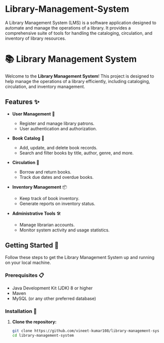 # Library-Management-System
A Library Management System (LMS) is a software application designed to automate and manage the operations of a library. It provides a comprehensive suite of tools for handling the cataloging, circulation, and inventory of library resources.
# 📚 Library Management System

Welcome to the **Library Management System**! This project is designed to help manage the operations of a library efficiently, including cataloging, circulation, and inventory management.

## Features ✨

- **User Management** 👥
  - Register and manage library patrons.
  - User authentication and authorization.

- **Book Catalog** 📖
  - Add, update, and delete book records.
  - Search and filter books by title, author, genre, and more.

- **Circulation** 🔄
  - Borrow and return books.
  - Track due dates and overdue books.

- **Inventory Management** 📦
  - Keep track of book inventory.
  - Generate reports on inventory status.

- **Administrative Tools** 🛠️
  - Manage librarian accounts.
  - Monitor system activity and usage statistics.

## Getting Started 🚀

Follow these steps to get the Library Management System up and running on your local machine.

### Prerequisites 📋

- Java Development Kit (JDK) 8 or higher
- Maven
- MySQL (or any other preferred database)

### Installation 🔧

1. **Clone the repository:**
   ```bash
   git clone https://github.com/vineet-kumar108/library-management-system.git
   cd library-management-system
